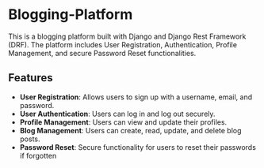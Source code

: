 # Blogging-Platform
This is a blogging platform built with Django and Django Rest Framework (DRF). The platform includes User Registration, Authentication, Profile Management, and secure Password Reset functionalities.

## Features
- **User Registration**: Allows users to sign up with a username, email, and password.
- **User Authentication**: Users can log in and log out securely.
- **Profile Management**: Users can view and update their profiles.
- **Blog Management**: Users can create, read, update, and delete blog posts.
- **Password Reset**: Secure functionality for users to reset their passwords if forgotten
